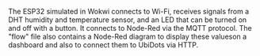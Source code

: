 
The ESP32 simulated in Wokwi connects to Wi-Fi, receives signals from a DHT humidity and temperature sensor, and an LED that can be turned on and off with a button. 
It connects to Node-Red via the MQTT protocol.
The "flow" file also contains a Node-Red diagram to display these values ​​on a dashboard and also to connect them to UbiDots via HTTP.
